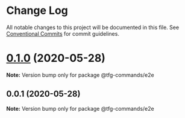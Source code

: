 # Change Log

All notable changes to this project will be documented in this file.
See [Conventional Commits](https://conventionalcommits.org) for commit guidelines.

# [0.1.0](https://github.com/isidrok/tfg/compare/v0.0.1...v0.1.0) (2020-05-28)

**Note:** Version bump only for package @tfg-commands/e2e





## 0.0.1 (2020-05-28)

**Note:** Version bump only for package @tfg-commands/e2e
